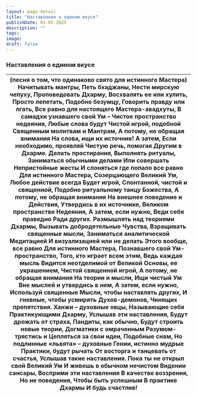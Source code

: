 ```yaml
---
layout: page-detail
title: "Наставления о едином вкусе"
publishDate: 01-01-2025
description: ""
tags:
image:
draft: false
---
```


### Наставления о едином вкусе

| (песня о том, что одинаково свято для истинного Мастера)  Начитывать мантры,  Петь бхаджаны,  Нести мирскую чепуху,  Проповедовать Дхарму,  Восхвалять ее или хулить,  Просто лепетать,  Подобно безумцу,  Говорить правду или лгать,  Все равно для настоящего Мастера-авадхуты,  В самадхи узнавшего свой Ум –  Чистое пространство недеяния,  Любые слова будут  Чистой игрой, подобной  Священным молитвам и  Мантрам,  А потому, не обращая внимания  На слова, ищи их источник!  А затем,  Если необходимо, проявляй  Чистую речь, помогая  Другим в Дхарме.  Делать простирания,  Выполнять ритуалы,  Заниматься обычными делами  Или совершать  Непристойные жесты  И слоняться где попало все равно  Для истинного Мастера,  Созерцающего Великий Ум,  Любое действие всегда  Будет игрой,  Спонтанной, чистой и священной,  Подобно ритуальному танцу  Божества,  А потому, не обращая внимания  На внешнее поведение и  Действия,  Утвердись в их источнике,  Великом пространстве  Недеяния,  А затем, если нужно,  Веди себя праведно  Ради других.  Размышлять над теориями Дхармы,  Вызывать добродетельные  Чувства,  Взращивать священные мысли,  Заниматься аналитической  Медитацией  И визуализацией или не делать  Этого вообще, все равно  Для истинного Мастера,  Познавшего свой Ум-пространство,  Того, кто играет всем этим,  Ведь каждая мысль  Видится неотделимой от Великой  Основы, ее украшением,  Чистой священной игрой,  А потому, не обращая внимания  На теории и мысли,  Ищи чистый Ум  Вне мыслей и утвердись в нем,  А затем, если нужно,  Используй священные  Мысли, чтобы наставлять других,  И гневные, чтобы усмирять  Духов-демонов,  Чинящих препятствия.  Ханжи – духовные овцы,  Называющие себя  Практикующими Дхарму,  Услышав эти наставления,  Будут дрожать от страха,  Пандиты, как обычно,  Будут строить новые теории,  Догматики с омраченным  Разумом-трястись и  Цепляться за свои идеи,  Подобные снам,  Но подлинные «львята» – духовные  Гении, истинно мудрые  Практики, будут рычать  От восторга и танцевать от счастья,  Услышав такие наставления.  Пока ты не открыл свой Великий Ум  И живешь в обычном нечистом  Видении сансары,  Восприми эти наставления  В качестве воззрения,  Но не поведения,  Чтобы быть успешным  В практике Дхармы  И будь счастлив! |
| ------------------------------------------------------------------------------------------------------------------------------------------------------------------------------------------------------------------------------------------------------------------------------------------------------------------------------------------------------------------------------------------------------------------------------------------------------------------------------------------------------------------------------------------------------------------------------------------------------------------------------------------------------------------------------------------------------------------------------------------------------------------------------------------------------------------------------------------------------------------------------------------------------------------------------------------------------------------------------------------------------------------------------------------------------------------------------------------------------------------------------------------------------------------------------------------------------------------------------------------------------------------------------------------------------------------------------------------------------------------------------------------------------------------------------------------------------------------------------------------------------------------------------------------------------------------------------------------------------------------------------------------------------------------------------------------------------------------------------------------------------------------------------------------------------------------------------------------------------------------------------------------------------------------------------------------------------------------------------------------------------------------------------------------------------------------------------------------------------------------------------------------------------------------------------------------------------------------------------------------------------------------------------------------------------------------------------------- |
  
  
